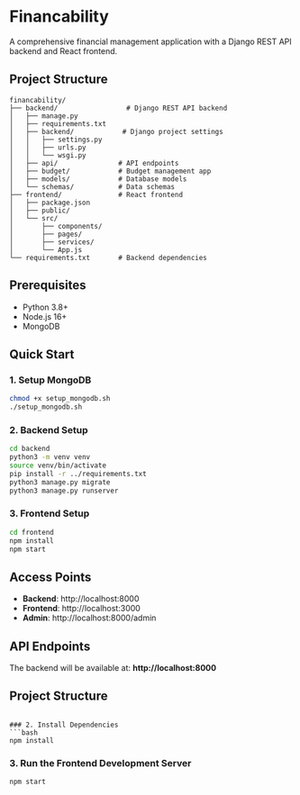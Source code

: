 # Financability

A comprehensive financial management application with a Django REST API backend and React frontend.

## Project Structure

```
financability/
├── backend/                 # Django REST API backend
│   ├── manage.py
│   ├── requirements.txt
│   ├── backend/            # Django project settings
│   │   ├── settings.py
│   │   ├── urls.py
│   │   └── wsgi.py
│   ├── api/               # API endpoints
│   ├── budget/            # Budget management app
│   ├── models/            # Database models
│   └── schemas/           # Data schemas
├── frontend/              # React frontend
│   ├── package.json
│   ├── public/
│   └── src/
│       ├── components/
│       ├── pages/
│       ├── services/
│       └── App.js
└── requirements.txt       # Backend dependencies
```

## Prerequisites

- Python 3.8+
- Node.js 16+
- MongoDB

## Quick Start

### 1. Setup MongoDB
```bash
chmod +x setup_mongodb.sh
./setup_mongodb.sh
```

### 2. Backend Setup
```bash
cd backend
python3 -m venv venv
source venv/bin/activate
pip install -r ../requirements.txt
python3 manage.py migrate
python3 manage.py runserver
```

### 3. Frontend Setup
```bash
cd frontend
npm install
npm start
```

## Access Points

- **Backend**: http://localhost:8000
- **Frontend**: http://localhost:3000
- **Admin**: http://localhost:8000/admin

## API Endpoints

The backend will be available at: **http://localhost:8000**

## Project Structure

```

### 2. Install Dependencies
```bash
npm install
```

### 3. Run the Frontend Development Server
```bash
npm start
